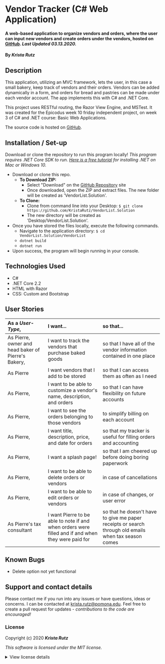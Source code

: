 # Vendor Tracker (C# Web Application)

#### A web-based application to organize vendors and orders, where the user can input new vendors and create orders under the vendors, hosted on [GitHub](https://github.com/KristaRutz/VendorList.Solution). _Last Updated 03.13.2020._

#### By _**Krista Rutz**_

## Description

This application, utilizing an MVC framework, lets the user, in this case a small bakery, keep track of vendors and their orders. Vendors can be added dynamically in a form, and orders for bread and pastries can be made under each vendor account. The app implements this with C# and .NET Core.

This project uses RESTful routing, the Razor View Engine, and MSTest. It was created for the Epicodus week 10 friday independent project, on week 3 of C# and .NET course: Basic Web Applications.

The source code is hosted on [GitHub](https://github.com/KristaRutz/VendorList.Solution).

## Installation / Set-up

Download or clone the repository to run this program locally! _This program requires .NET Core SDK to run. [Here is a free tutorial](https://www.learnhowtoprogram.com/c-and-net/getting-started-with-c/installing-c-and-net) for installing .NET on Mac or Windows 10._

- Download or clone this repo.
  - **To Download ZIP:**
    - Select "Download" on the [GitHub Repository](https://github.com/KristaRutz/VendorList.Solution) site
    - Once downloaded, open the ZIP and extract files. The new folder will be created as 'VendorList.Solution'.
  - **To Clone:**
    - Clone from command line into your Desktop: `$ git clone https://github.com/KristaRutz/VendorList.Solution`
    - The new directory will be created as 'Desktop/VendorList.Solution'.
- Once you have stored the files locally, execute the following commands.
  - Navigate to the application directory: `$ cd VendorList.Solution/VendorList`
  - `dotnet build`
  - `dotnet run`
- Upon success, the program will begin running in your console.

## Technologies Used

- C#
- .NET Core 2.2
- HTML with Razor
- CSS: Custom and Bootstrap

## User Stories

| As a _User-Type_,                                   | I want...                                                                                          | so that...                                                                                           |
| :-------------------------------------------------- | :------------------------------------------------------------------------------------------------- | :--------------------------------------------------------------------------------------------------- |
| As Pierre, owner and head baker of Pierre's Bakery, | I want to track the vendors that purchase baked goods                                              | so that I have all of the vendor information contained in one place                                  |
| As Pierre                                           | I want vendors that I add to be stored                                                             | so that I can access them as often as I need                                                         |
| As Pierre,                                          | I want to be able to customize a vendor's name, description, and orders                            | so that I can have flexibility on future accounts                                                    |
| As Pierre,                                          | I want to see the orders belonging to those vendors                                                | to simplify billing on each account                                                                  |
| As Pierre,                                          | I want title, description, price, and date for orders                                              | so that my tracker is useful for filling orders and accounting                                       |
| As Pierre,                                          | I want a splash page!                                                                              | so that I am cheered up before doing boring paperwork                                                |
| As Pierre,                                          | I want to be able to delete orders or vendors                                                      | in case of cancellations                                                                             |
| As Pierre,                                          | I want to be able to edit orders or vendors                                                        | in case of changes, or user error                                                                    |
| As Pierre's tax consultant                          | I want Pierre to be able to note if and when orders were filled and if and when they were paid for | so that he doesn't have to give me paper receipts or search through old emails when tax season comes |

## Known Bugs

- Delete option not yet functional

## Support and contact details

Please contact me if you run into any issues or have questions, ideas or concerns. I can be contacted at <krista.rutz@pomona.edu>. Feel free to create a pull request for updates - _contributions to the code are encouraged!_

### License

Copyright (c) 2020 **_Krista Rutz_**

_This software is licensed under the MIT license._

<details>
  <summary>View license details</summary>

Permission is hereby granted, free of charge, to any person obtaining a copy of this software and associated documentation files (the "Software"), to deal in the Software without restriction, including without limitation the rights to use, copy, modify, merge, publish, distribute, sublicense, and/or sell copies of the Software, and to permit persons to whom the Software is furnished to do so, subject to the following conditions:

The above copyright notice and this permission notice shall be included in all copies or substantial portions of the Software.

THE SOFTWARE IS PROVIDED "AS IS", WITHOUT WARRANTY OF ANY KIND, EXPRESS OR IMPLIED, INCLUDING BUT NOT LIMITED TO THE WARRANTIES OF MERCHANTABILITY, FITNESS FOR A PARTICULAR PURPOSE AND NONINFRINGEMENT. IN NO EVENT SHALL THE AUTHORS OR COPYRIGHT HOLDERS BE LIABLE FOR ANY CLAIM, DAMAGES OR OTHER LIABILITY, WHETHER IN AN ACTION OF CONTRACT, TORT OR OTHERWISE, ARISING FROM, OUT OF OR IN CONNECTION WITH THE SOFTWARE OR THE USE OR OTHER DEALINGS IN THE SOFTWARE.

</details>
